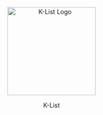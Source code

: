 <p align="center">
    <a href="https://github.com/YSE220064/K-List.git" target="_blank">
        <img src="https://i.imgur.com/FA2GTaG.jpg" width="200" alt="K-List Logo">
    </a>
</p>

<p align="center">K-List</p>